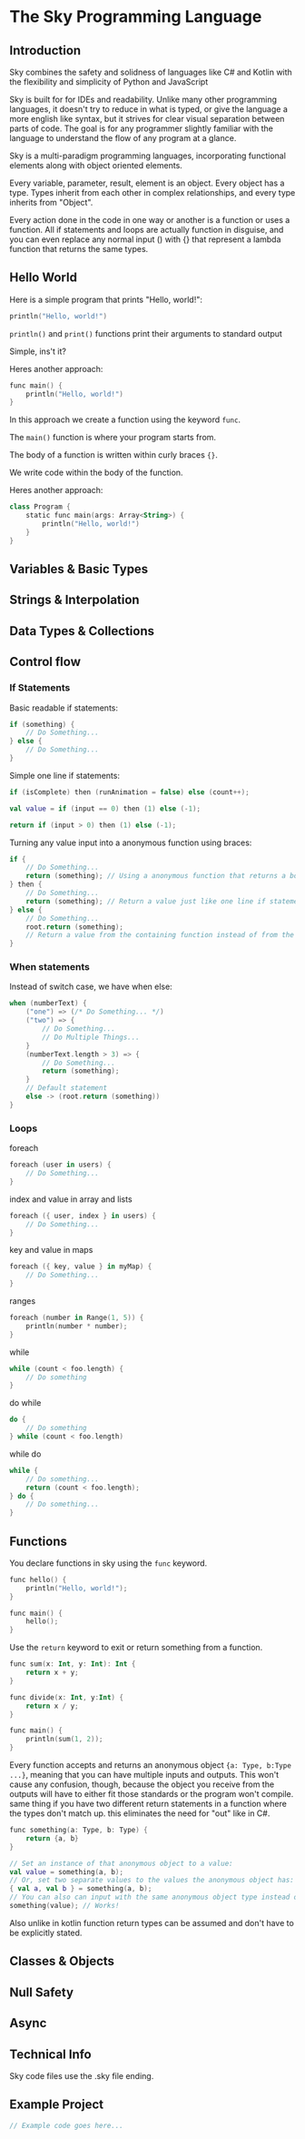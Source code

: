 # The Sky Programming Language

## Introduction

Sky combines the safety and solidness of languages like C# and Kotlin with the flexibility and simplicity of Python and JavaScript

Sky is built for for IDEs and readability. Unlike many other programming languages, it doesn't try to reduce in what is typed, or give the language a more english like syntax, but it strives for clear visual separation between parts of code. The goal is for any programmer slightly familiar with the language to understand the flow of any program at a glance.

Sky is a multi-paradigm programming languages, incorporating functional elements along with object oriented elements.

Every variable, parameter, result, element is an object. Every object has a type. Types inherit from each other in complex relationships, and every type inherits from "Object".

Every action done in the code in one way or another is a function or uses a function. All if statements and loops are actually function in disguise, and you can even replace any normal input () with {} that represent a lambda function that returns the same types.

## Hello World

Here is a simple program that prints "Hello, world!":

```kotlin
println("Hello, world!")
```

`println()` and `print()` functions print their arguments to standard output

Simple, ins't it?

Heres another approach:

```kotlin
func main() {
    println("Hello, world!")
}
```

In this approach we create a function using the keyword `func`.

The `main()` function is where your program starts from.

The body of a function is written within curly braces `{}`.

We write code within the body of the function.

Heres another approach:

```kotlin
class Program {
    static func main(args: Array<String>) {
        println("Hello, world!")
    }
}
```

## Variables & Basic Types

## Strings & Interpolation

## Data Types & Collections

## Control flow

### If Statements

Basic readable if statements:

```kotlin
if (something) {
    // Do Something...
} else {
    // Do Something...
}
```

Simple one line if statements:

```kotlin
if (isComplete) then (runAnimation = false) else (count++);
```

```kotlin
val value = if (input == 0) then (1) else (-1);
```

```kotlin
return if (input > 0) then (1) else (-1);
```

Turning any value input into a anonymous function using braces:

```kotlin
if {
    // Do Something...
    return (something); // Using a anonymous function that returns a bool!
} then {
    // Do Something...
    return (something); // Return a value just like one line if statements/
} else {
    // Do Something...
    root.return (something);
    // Return a value from the containing function instead of from the 'if' itself.
}
```

### When statements

Instead of switch case, we have when else:

```kotlin
when (numberText) {
    ("one") => (/* Do Something... */)
    ("two") => {
        // Do Something...
        // Do Multiple Things...
    }
    (numberText.length > 3) => {
        // Do Something...
        return (something);
    }
    // Default statement
    else -> (root.return (something))
}
```

### Loops

foreach

```kotlin
foreach (user in users) {
    // Do Something...
}
```

index and value in array and lists

```kotlin
foreach ({ user, index } in users) {
    // Do Something...
}
```

key and value in maps

```kotlin
foreach ({ key, value } in myMap) {
    // Do Something...
}
```

ranges

```kotlin
foreach (number in Range(1, 5)) {
    println(number * number);
}
```

while

```kotlin
while (count < foo.length) {
    // Do something
}
```

do while

```kotlin
do {
    // Do something
} while (count < foo.length)
```

while do

```kotlin
while {
    // Do something...
    return (count < foo.length);
} do {
    // Do something...
}
```

## Functions

You declare functions in sky using the `func` keyword.

```kotlin
func hello() {
    println("Hello, world!");
}

func main() {
    hello();
}
```

Use the `return` keyword to exit or return something from a function.

```kotlin
func sum(x: Int, y: Int): Int {
    return x + y;
}

func divide(x: Int, y:Int) {
    return x / y;
}

func main() {
    println(sum(1, 2));
}
```

Every function accepts and returns an anonymous object `{a: Type, b:Type ...}`, meaning that you can have multiple inputs and outputs. This won't cause any confusion, though, because the object you receive from the outputs will have to either fit those standards or the program won't compile. same thing if you have two different return statements in a function where the types don't match up. this eliminates the need for "out" like in C#.

```kotlin
func something(a: Type, b: Type) {
    return {a, b}
}

// Set an instance of that anonymous object to a value:
val value = something(a, b);
// Or, set two separate values to the values the anonymous object has:
{ val a, val b } = something(a, b);
// You can also can input with the same anonymous object type instead of two separate values:
something(value); // Works!
```

Also unlike in kotlin function return types can be assumed and don't have to be explicitly stated.

## Classes & Objects

## Null Safety

## Async

## Technical Info

Sky code files use the .sky file ending.

## Example Project

```kotlin
// Example code goes here...
```
